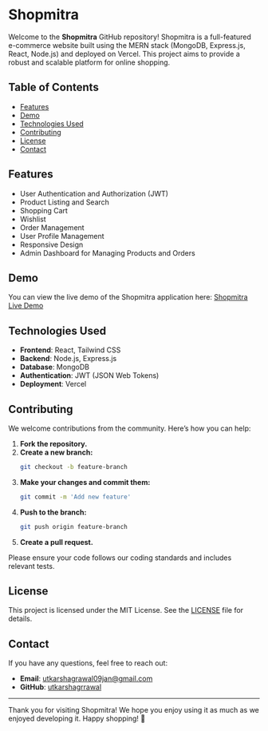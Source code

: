 # Shopmitra

Welcome to the **Shopmitra** GitHub repository! Shopmitra is a full-featured e-commerce website built using the MERN stack (MongoDB, Express.js, React, Node.js) and deployed on Vercel. This project aims to provide a robust and scalable platform for online shopping.

## Table of Contents
- [Features](#features)
- [Demo](#demo)
- [Technologies Used](#technologies-used)
- [Contributing](#contributing)
- [License](#license)
- [Contact](#contact)

## Features
- User Authentication and Authorization (JWT)
- Product Listing and Search
- Shopping Cart
- Wishlist
- Order Management
- User Profile Management
- Responsive Design
- Admin Dashboard for Managing Products and Orders

## Demo
You can view the live demo of the Shopmitra application here: [Shopmitra Live Demo](https://shopmitra.vercel.app)

## Technologies Used
- **Frontend**: React, Tailwind CSS
- **Backend**: Node.js, Express.js
- **Database**: MongoDB
- **Authentication**: JWT (JSON Web Tokens)
- **Deployment**: Vercel

## Contributing

We welcome contributions from the community. Here’s how you can help:

1. **Fork the repository.**
2. **Create a new branch:**
    ```bash
    git checkout -b feature-branch
    ```
3. **Make your changes and commit them:**
    ```bash
    git commit -m 'Add new feature'
    ```
4. **Push to the branch:**
    ```bash
    git push origin feature-branch
    ```
5. **Create a pull request.**

Please ensure your code follows our coding standards and includes relevant tests.

## License
This project is licensed under the MIT License. See the [LICENSE](LICENSE) file for details.

## Contact
If you have any questions, feel free to reach out:
- **Email**: [utkarshagrawal09jan@gmail.com](mailto:utkarshagrawal09jan@gmail.com)
- **GitHub**: [utkarshagrrawal](https://github.com/utkarshagrrawal)

---

Thank you for visiting Shopmitra! We hope you enjoy using it as much as we enjoyed developing it. Happy shopping! 🛒
